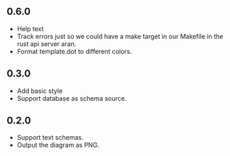 ## 0.6.0
- Help text
- Track errors just so we could have a make target in our Makefile in the rust api server aran.
- Format template.dot to different colors.

## 0.3.0
- Add basic style
- Support database as schema source.

## 0.2.0
- Support text schemas.
- Output the diagram as PNG.
